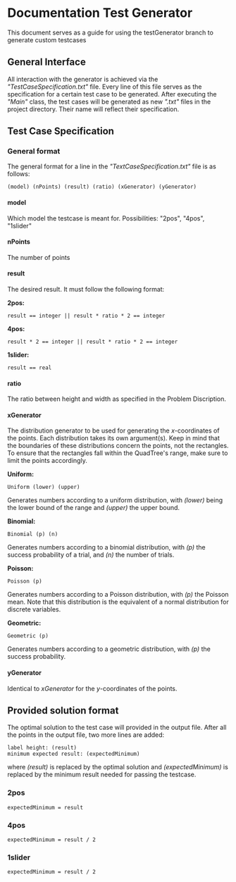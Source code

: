 # Documentation Test Generator
This document serves as a guide for using the testGenerator branch to generate custom testcases
## General Interface
All interaction with the generator is achieved via the *"TestCaseSpecification.txt"* file.
Every line of this file serves as the specification for a certain test case to be generated.
After executing the *"Main"* class, the test cases will be generated as new *".txt"* files in the project directory.
Their name will reflect their specification.

## Test Case Specification
### General format
The general format for a line in the *"TextCaseSpecification.txt"* file is as follows:
```
(model) (nPoints) (result) (ratio) (xGenerator) (yGenerator)
``` 
#### model
Which model the testcase is meant for. Possibilities: "2pos", "4pos", "1slider"

#### nPoints
The number of points

#### result
The desired result. It must follow the following format:

**2pos:** 
```
result == integer || result * ratio * 2 == integer
```
**4pos:**
```
result * 2 == integer || result * ratio * 2 == integer
```
**1slider:**
```
result == real
```

#### ratio
The ratio between height and width as specified in the Problem Discription.   

#### xGenerator
The distribution generator to be used for generating the *x*-coordinates of the points.
Each distribution takes its own argument(s). 
Keep in mind that the boundaries of these distributions concern the points, not the rectangles.
To ensure that the rectangles fall within the QuadTree's range, make sure to limit the points accordingly.


**Uniform:**
```
Uniform (lower) (upper)
```
Generates numbers according to a uniform distribution, with *(lower)* being the lower bound of the range and *(upper)* the upper bound.


**Binomial:**
```
Binomial (p) (n)
```
Generates numbers according to a binomial distribution, with *(p)* the success probability of a trial, and *(n)* the number of trials.

**Poisson:**
```
Poisson (p)
```
Generates numbers according to a Poisson distribution, with *(p)* the Poisson mean. Note that this distribution is the equivalent of a normal distribution for discrete variables.

**Geometric:**
```
Geometric (p)
```
Generates numbers according to a geometric distribution, with *(p)* the success probability.

#### yGenerator
Identical to *xGenerator* for the *y*-coordinates of the points.

## Provided solution format
The optimal solution to the test case will provided in the output file. After all the points in the output file,
two more lines are added:

```
label height: (result)
minimum expected result: (expectedMinimum) 
```
where *(result)* is replaced by the optimal solution and *(expectedMinimum)* is replaced by the minimum result needed for passing the testcase.

### 2pos
```
expectedMinimum = result
```
### 4pos
```
expectedMinimum = result / 2
```
### 1slider
```
expectedMinimum = result / 2
```    
